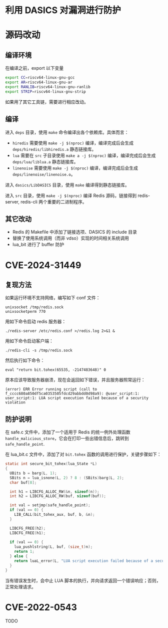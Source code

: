# 利用 DASICS 对漏洞进行防护

# 源码改动

## 编译环境

在编译之前，export 以下变量

```bash
export CC=riscv64-linux-gnu-gcc
export AR=riscv64-linux-gnu-ar
export RANLIB=riscv64-linux-gnu-ranlib
export STRIP=riscv64-linux-gnu-strip
```

如果用了其它工具链，需要进行相应改动。

## 编译

进入 `deps` 目录，使用 `make` 命令编译出各个依赖库。具体而言：

- `hiredis` 需要使用 `make -j $(nproc)` 编译，编译完成后会生成 `deps/hiredis/libhiredis.a` 静态链接库。
- `lua` 需要在 `src` 子目录使用 `make a -j $(nproc)` 编译，编译完成后会生成 `deps/lua/liblua.a` 静态链接库。
- `linenoise` 需要使用 `make -j $(nproc)` 编译，编译完成后会生成 `deps/linenoise/linenoise.o`。

进入 `dasics/LibDASICS` 目录，使用 `make` 编译得到静态链接库。

进入 `src` 目录，使用 `make -j $(nproc)` 编译 Redis 源码，链接得到 redis-server, redis-cli 两个重要的二进制程序。

## 其它改动

- Redis 的 Makefile 中添加了链接选项、DASICS 的 include 目录
- 替换了使用系统调用（而非 vdso）实现的时间相关系统调用
- lua_bit 进行了 buffer 防护 

# CVE-2024-31449

## 复现方法

如果运行环境不支持网络，编写如下 conf 文件：

```
unixsocket /tmp/redis.sock
unixsocketperm 770
```

用如下命令启动 redis 服务器：

```shell
./redis-server /etc/redis.conf >/redis.log 2>&1 &
```

用如下命令启动客户端：

```shell
./redis-cli -s /tmp/redis.sock
```

然后执行如下命令：

```
eval "return bit.tohex(65535, -2147483648)" 0
```

原本应该导致服务器崩溃，现在会返回如下错误，并且服务器照常运行：

```
(error) ERR Error running script (call to f_cccc680a850df5ca0353505fdcd29abbdd0d98a9): @user_script:1: user_script:1: LUA script execution failed because of a security violation
```

## 防护说明

在 safe.c 文件中，添加了一个适用于 Redis 的统一例外处理函数 `handle_malicious_store`，它会在打印一些出错信息后，跳转到 `safe_handle_point`. 

在 lua_bit.c 文件中，添加了对 `bit.tohex` 函数的调用进行保护，关键步骤如下：

```c
static int secure_bit_tohex(lua_State *L)
{
  UBits b = barg(L, 1);
  SBits n = lua_isnone(L, 2) ? 8 : (SBits)barg(L, 2);
  char buf[8];

  int h1 = LIBCFG_ALLOC_RW(&n, sizeof(n));
  int h2 = LIBCFG_ALLOC_RW(buf, sizeof(buf));

  int val = setjmp(safe_handle_point);
  if (val == 0) {
    LIB_CALL(bit_tohex_aux, buf, b, &n);
  }

  LIBCFG_FREE(h2);
  LIBCFG_FREE(h1);
  
  if (val == 0) {
    lua_pushlstring(L, buf, (size_t)n);
    return 1;
  } else {
    return luaL_error(L, "LUA script execution failed because of a security violation");
  }
}
```

当有错误发生时，会中止 LUA 脚本的执行，并向请求返回一个错误响应；否则，正常处理请求。

# CVE-2022-0543

TODO

